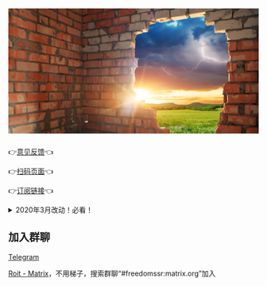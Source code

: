 <!-- 9e72dab0a6979e3fa6efbb45ba58f238 -->
<h1 align="center">
    <img src="docs/broken_wall.jpg">
</h1>

👉[意见反馈](https://github.com/nulastudio/Freedom/issues)👈

👉[扫码页面](http://nulastudio.org/Freedom/)👈

👉[订阅链接](https://www.liesauer.net/yogurt/subscribe?ACCESS_TOKEN=DAYxR3mMaZAsaqUb)👈

<details>
<summary>2020年3月改动！必看！</summary>
<p>
    &nbsp;&nbsp;&nbsp;&nbsp;程序将正式迁移至公众号使用（个人公众号，不存在任何引流、变现、广告行为），请大家关注微信公众号“神也不知道的世界”并回复“订阅转移”进行订阅转移操作。程序改动如下：<br />
    &nbsp;&nbsp;&nbsp;&nbsp;1. <a href="http://nulastudio.org/Freedom/">旧扫码页面</a>将于2020年6月后正式停止更新。<br />
    &nbsp;&nbsp;&nbsp;&nbsp;2. 旧订阅链接将于2020年6月后正式停止公用，请在此之前前往公众号进行订阅转移，转移后将为每个用户分配个人的ACCESS_TOKEN，转移后权限不变。<br />
    &nbsp;&nbsp;&nbsp;&nbsp;3. 公众号回复“酸酸乳”即可进入扫码页面，手机电脑端都一样。<br />
    &nbsp;&nbsp;&nbsp;&nbsp;4. 公众号回复“订阅转移”即可查看新的订阅链接。<br />
    &nbsp;&nbsp;&nbsp;&nbsp;5. 公众号回复“订阅转移 旧订阅链接”即可进行订阅转移。<br />
</p>
</details>

## 加入群聊
[Telegram](https://t.me/joinchat/G9BlaBNZkDcQlH-WXgLE0A)

[Roit - Matrix](https://riot.im/app/#/room/#freedomssr:matrix.org)，不用梯子，搜索群聊“#freedomssr:matrix.org”加入
